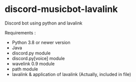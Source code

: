 # discord-musicbot-lavalink
Discord bot using python and lavalink

Requirements : 
- Python 3.8 or newer version
- Java
- discord.py module
- discord.py[voice] module
- wavelink 0.9 module
- path module
- lavalink & application of lavalink (Actually, included in file)
